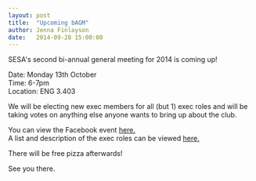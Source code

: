 ```yaml
---
layout: post
title:  "Upcoming bAGM"
author: Jenna Finlayson
date:   2014-09-28 15:00:00
---
```


SESA's second bi-annual general meeting for 2014 is coming up!

Date: Monday 13th October  
Time: 6-7pm  
Location: ENG 3.403  

We will be electing new exec members for all (but 1) exec roles and will be taking votes on anything else anyone wants to bring up about the club.

You can view the Facebook event <a href="https://www.facebook.com/events/282732905255912/?ref_dashboard_filter=hosting">here.</a>  
A list and description of the exec roles can be viewed <a href="https://docs.google.com/document/d/1Jp7yhtfPsV0YsxPgyh7JIJHV_ONaFYsiYjaXul7t7fM/edit?usp=sharing">here.</a>

There will be free pizza afterwards!

See you there.
